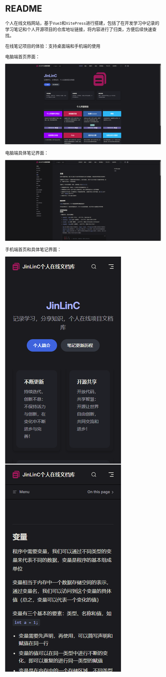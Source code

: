 # README

个人在线文档网站，基于`Vue3`和`VitePress`进行搭建，包括了在开发学习中记录的学习笔记和个人开源项目的仓库地址链接，将内容进行了归类，方便后续快速查找。

在线笔记项目的体验：支持桌面端和手机端的使用

电脑端首页界面：

![image-20250513163414455](./images/image-20250513163414455.png)

电脑端具体笔记界面：

![image-20250513163454603](./images/image-20250513163454603.png)

手机端首页和具体笔记界面：

![image-20250513164055132](./images/image-20250513164055132.png)![image-20250513164145146](./images/image-20250513164145146.png)

